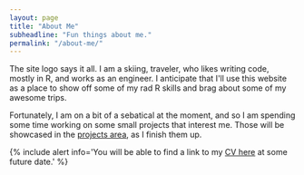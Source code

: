 ```yaml
---
layout: page
title: "About Me"
subheadline: "Fun things about me."
permalink: "/about-me/"
---
```


The site logo says it all. I am a skiing, traveler, who likes writing code, mostly in R, and works as an engineer. I anticipate that I'll use this website as a place to show off some of my rad R skills and brag about some of my awesome trips. 

Fortunately, I am on a bit of a sebatical at the moment, and so I am spending some time working on some small projects that interest me. Those will be showcased in the [projects area][1], as I finish them up.

{% include alert info='You will be able to find a link to my <a href = "/about-me/CV/"> CV here</a> at some future date.' %}

[1]: /projects/
